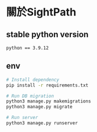 # 關於SightPath

## stable python version

```text
python == 3.9.12
```

## env

```bash
# Install dependency
pip install -r requirements.txt

# Run DB migration
python3 manage.py makemigrations
python3 manage.py migrate

# Run server
python3 manage.py runserver
```
